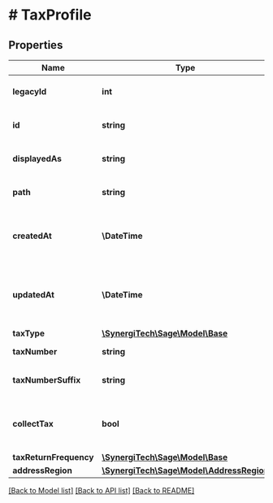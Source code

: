 # # TaxProfile

## Properties

Name | Type | Description | Notes
------------ | ------------- | ------------- | -------------
**legacyId** | **int** | The legacy ID for the item | [optional]
**id** | **string** | The unique identifier for the item | [optional]
**displayedAs** | **string** | The name of the resource | [optional]
**path** | **string** | The API path for the resource | [optional]
**createdAt** | **\DateTime** | The datetime when the item was created | [optional]
**updatedAt** | **\DateTime** | The datetime when the item was last updated | [optional]
**taxType** | [**\SynergiTech\Sage\Model\Base**](Base.md) |  | [optional]
**taxNumber** | **string** | The tax number | [optional]
**taxNumberSuffix** | **string** | The tax number suffix | [optional]
**collectTax** | **bool** | Indicates whether tax is collected for this tax type | [optional]
**taxReturnFrequency** | [**\SynergiTech\Sage\Model\Base**](Base.md) |  | [optional]
**addressRegion** | [**\SynergiTech\Sage\Model\AddressRegion**](AddressRegion.md) |  | [optional]

[[Back to Model list]](../../README.md#models) [[Back to API list]](../../README.md#endpoints) [[Back to README]](../../README.md)
